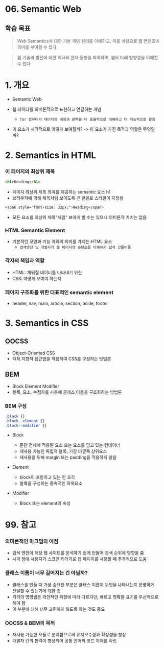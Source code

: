 # 06. Semantic Web

## 학습 목표

> Web Semantics에 대한 기본 개념 원리를 이해하고, 이를 바탕으로 웹 컨텐츠에 의미를 부여할 수 있다.

> 웹 기술의 발전에 대한 역사와 현재 동향을 파악하며, 웹의 미래 방향성을 이해할 수 있다.

# 1. 개요
- Semantic Web
- 웹 데이터를 의미론적으로 표현하고 연결하는 개념
  - `for 컴퓨터가 데이터의 내용과 문맥을 더 효율적으로 이해하고 더 지능적으로 활용`

- 이 요소가 시각적으로 어떻게 보여질까? -> 이 요소가 가진 목적과 역할은 무엇일까?

# 2. Semantics in HTML

### 이 페이지의 최상위 제목

``` HTML
<h1>Heading</h1>
```

- 페이지 최상위 제목 의미를 제공하는 semantic 요소 h1
- 브라우저에 의해 제목처럼 보이도록 큰 글꼴로 스타일이 지정됨

``` CSS
<span style="font-size: 32px;">Heading</span>
```

- 모든 요소를 최상위 제목"처럼" 보이게 할 수는 있으나 의미론적 가치는 없음

### HTML Semantic Element
- 기본적인 모양과 기능 이외의 의미를 가지는 HTML 요소
  - `검색엔진 및 개발자가 웹 페이지의 콘텐츠를 이해하기 쉽게 만들어줌`

### 각자의 책임과 역할
- HTML: 채워질 데이터를 나타내기 위한
- CSS: 어떻게 보여야 하는지

### 페이지 구조화를 위한 대표적인 semantic element
- header, nav, main, article, section, aside, footer

# 3. Semantics in CSS

## OOCSS
- Object-Oriented CSS
- 객체 지향적 접근법을 적용하여 CSS를 구성하는 방법론

## BEM
- Block Element Modifier
- 블록, 요소, 수정자를 사용해 클래스 이름을 구조화하는 방법론

### BEM 구성

``` CSS
.block {}
.block__element {}
.block--modifier {}
```

- Block
  - 문단 전체에 적용된 요소 또는 요소를 담고 있는 컨테이너
  - 재사용 가능한 독립적 블록, 가장 바깥쪽 상위요소
  - 재사용을 위해 margin 또는 padding을 적용하지 않음

- Element
  - block이 포함하고 있는 한 조각
  - 블록을 구성하는 종속적인 하위요소

- Modifier
  - Block 또는 element의 속성

# 99. 참고

### 의미론적인 마크업의 이점
- 검색 엔진이 해당 웹 사이트를 분석하기 쉽게 만들어 검색 순위에 영향을 줌
- 시각 장애 사용자가 스크린 리더기로 웹 페이지를 사용할 때 추가적으로 도움

### 클래스 이름이 너무 길어지는 건 아닐까?
- 클래스를 만들 때 가장 중요한 부분은 클래스 이름이 무엇을 나타내는지 분명하게 전달할 수 있는가에 대한 것
- 각각의 명명법은 개인적인 취향에 따라 다르지만, 빠르고 명확한 표기를 우선적으로 해야 함
- 이 부분에 대해 너무 고민하지 않도록 하는 것도 중요

### OOCSS & BEM의 목적
- 재사용 가능한 모듈로 분리함으로써 유지보수성과 확장성을 향상
- 개발자 간의 협력이 향상되어 공통 언어와 코드 이해를 확립
